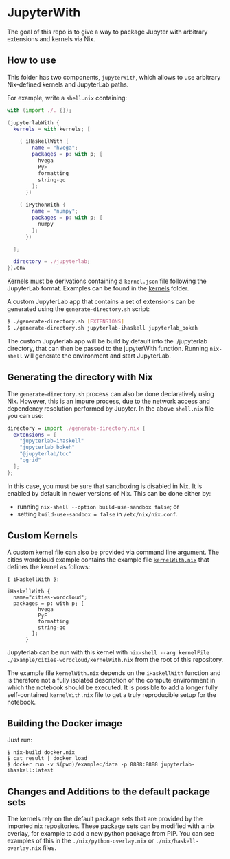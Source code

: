 # JupyterWith

The goal of this repo is to give a way to package Jupyter with arbitrary
extensions and kernels via Nix.

## How to use 

This folder has two components, `jupyterWith`, which allows to use arbitrary Nix-defined kernels and JupyterLab paths.

For example, write a `shell.nix` containing:

``` nix
with (import ./. {});

(jupyterlabWith {
  kernels = with kernels; [

    ( iHaskellWith {
        name = "hvega";
        packages = p: with p; [
          hvega
          PyF
          formatting
          string-qq
        ];
      })

    ( iPythonWith {
        name = "numpy";
        packages = p: with p; [
          numpy
        ];
      })

  ];

  directory = ./jupyterlab;
}).env
```

Kernels must be derivations containing a `kernel.json` file following the
JupyterLab format.  Examples can be found in the [kernels](kernels) folder.

A custom JupyterLab app that contains a set of extensions can be generated
using the `generate-directory.sh` script:

``` bash
$ ./generate-directory.sh [EXTENSIONS]
$ ./generate-directory.sh jupyterlab-ihaskell jupyterlab_bokeh
```

The custom Jupyterlab app will be build by default into the ./jupyterlab
directory, that can then be passed to the jupyterWith function. Running
`nix-shell` will generate the environment and start JupyterLab.

## Generating the directory with Nix

The `generate-directory.sh` process can also be done declaratively using Nix.
However, this is an impure process, due to the network access and dependency
resolution performed by Jupyter. In the above `shell.nix` file you can use:

``` nix
directory = import ./generate-directory.nix {
  extensions = [
    "jupyterlab-ihaskell"
    "jupyterlab_bokeh"
    "@jupyterlab/toc"
    "qgrid"
  ];
};
```

In this case, you must be sure that sandboxing is disabled in Nix.  It is
enabled by default in newer versions of Nix.  This can be done either by:

- running `nix-shell --option build-use-sandbox false`; or
- setting `build-use-sandbox = false` in `/etc/nix/nix.conf`.

## Custom Kernels
A custom kernel file can also be provided via command line argument. The cities
wordcloud example contains the example file [`kernelWith.nix`](./example/cities-wordcloud/kernelWith.nix)
that defines the kernel as follows:

```
{ iHaskellWith }:

iHaskellWith {
  name="cities-wordcloud";
  packages = p: with p; [
          hvega
          PyF
          formatting
          string-qq
        ];
      }
```

Jupyterlab can be run with this kernel with `nix-shell --arg kernelFile ./example/cities-wordcloud/kernelWith.nix`
from the root of this repository.

The example file `kernelWith.nix` depends on the `iHaskellWith` function and is
therefore not a fully isolated description of the compute environment in which
the notebook should be executed. It is possible to add a longer fully
self-contained `kernelWith.nix` file to get a truly reproducible setup for the
notebook.

## Building the Docker image

Just run:

```
$ nix-build docker.nix
$ cat result | docker load
$ docker run -v $(pwd)/example:/data -p 8888:8888 jupyterlab-ihaskell:latest
```

## Changes and Additions to the default package sets

The kernels rely on the default package sets that are provided by the imported
nix repositories. These package sets can be modified with a nix overlay, for
example to add a new python package from PIP. You can see examples of this
in the `./nix/python-overlay.nix` or `./nix/haskell-overlay.nix` files.
